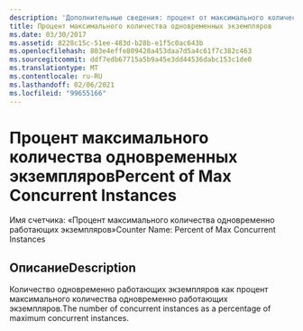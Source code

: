 ```yaml
---
description: 'Дополнительные сведения: процент от максимального количества одновременных экземпляров'
title: Процент максимального количества одновременных экземпляров
ms.date: 03/30/2017
ms.assetid: 8228c15c-51ee-483d-b28b-e1f5c0ac643b
ms.openlocfilehash: 803e4effe809428a453daa7d5a4c61f7c382c463
ms.sourcegitcommit: ddf7edb67715a5b9a45e3dd44536dabc153c1de0
ms.translationtype: MT
ms.contentlocale: ru-RU
ms.lasthandoff: 02/06/2021
ms.locfileid: "99655166"
---
```

# <a name="percent-of-max-concurrent-instances"></a><span data-ttu-id="fd795-103">Процент максимального количества одновременных экземпляров</span><span class="sxs-lookup"><span data-stu-id="fd795-103">Percent of Max Concurrent Instances</span></span>

<span data-ttu-id="fd795-104">Имя счетчика: «Процент максимального количества одновременно работающих экземпляров»</span><span class="sxs-lookup"><span data-stu-id="fd795-104">Counter Name: Percent of Max Concurrent Instances</span></span>  
  
## <a name="description"></a><span data-ttu-id="fd795-105">Описание</span><span class="sxs-lookup"><span data-stu-id="fd795-105">Description</span></span>  

 <span data-ttu-id="fd795-106">Количество одновременно работающих экземпляров как процент максимального количества одновременно работающих экземпляров.</span><span class="sxs-lookup"><span data-stu-id="fd795-106">The number of concurrent instances as a percentage of maximum concurrent instances.</span></span>
